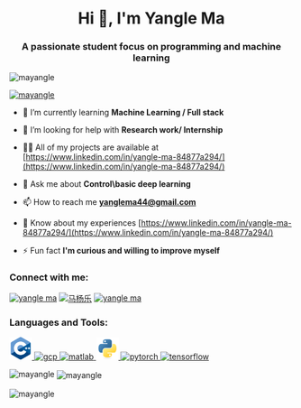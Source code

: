<h1 align="center">Hi 👋, I'm Yangle Ma</h1>
<h3 align="center">A passionate student focus on programming and machine learning</h3>

<p align="left"> <img src="https://komarev.com/ghpvc/?username=mayangle&label=Profile%20views&color=0e75b6&style=flat" alt="mayangle" /> </p>

<p align="left"> <a href="https://github.com/ryo-ma/github-profile-trophy"><img src="https://github-profile-trophy.vercel.app/?username=mayangle" alt="mayangle" /></a> </p>

- 🌱 I’m currently learning **Machine Learning / Full stack**

- 🤝 I’m looking for help with **Research work/ Internship**

- 👨‍💻 All of my projects are available at [https://www.linkedin.com/in/yangle-ma-84877a294/](https://www.linkedin.com/in/yangle-ma-84877a294/)

- 💬 Ask me about **Control\basic deep learning**

- 📫 How to reach me **yanglema44@gmail.com**

- 📄 Know about my experiences [https://www.linkedin.com/in/yangle-ma-84877a294/](https://www.linkedin.com/in/yangle-ma-84877a294/)

- ⚡ Fun fact **I'm curious and willing to improve myself**

<h3 align="left">Connect with me:</h3>
<p align="left">
<a href="https://linkedin.com/in/yangle ma" target="blank"><img align="center" src="https://raw.githubusercontent.com/rahuldkjain/github-profile-readme-generator/master/src/images/icons/Social/linked-in-alt.svg" alt="yangle ma" height="30" width="40" /></a>
<a href="https://instagram.com/马杨乐" target="blank"><img align="center" src="https://raw.githubusercontent.com/rahuldkjain/github-profile-readme-generator/master/src/images/icons/Social/instagram.svg" alt="马杨乐" height="30" width="40" /></a>
<a href="https://www.leetcode.com/yangle ma" target="blank"><img align="center" src="https://raw.githubusercontent.com/rahuldkjain/github-profile-readme-generator/master/src/images/icons/Social/leet-code.svg" alt="yangle ma" height="30" width="40" /></a>
</p>

<h3 align="left">Languages and Tools:</h3>
<p align="left"> <a href="https://www.w3schools.com/cpp/" target="_blank" rel="noreferrer"> <img src="https://raw.githubusercontent.com/devicons/devicon/master/icons/cplusplus/cplusplus-original.svg" alt="cplusplus" width="40" height="40"/> </a> <a href="https://cloud.google.com" target="_blank" rel="noreferrer"> <img src="https://www.vectorlogo.zone/logos/google_cloud/google_cloud-icon.svg" alt="gcp" width="40" height="40"/> </a> <a href="https://www.mathworks.com/" target="_blank" rel="noreferrer"> <img src="https://upload.wikimedia.org/wikipedia/commons/2/21/Matlab_Logo.png" alt="matlab" width="40" height="40"/> </a> <a href="https://www.python.org" target="_blank" rel="noreferrer"> <img src="https://raw.githubusercontent.com/devicons/devicon/master/icons/python/python-original.svg" alt="python" width="40" height="40"/> </a> <a href="https://pytorch.org/" target="_blank" rel="noreferrer"> <img src="https://www.vectorlogo.zone/logos/pytorch/pytorch-icon.svg" alt="pytorch" width="40" height="40"/> </a> <a href="https://www.tensorflow.org" target="_blank" rel="noreferrer"> <img src="https://www.vectorlogo.zone/logos/tensorflow/tensorflow-icon.svg" alt="tensorflow" width="40" height="40"/> </a> </p>

<p><img align="left" src="https://github-readme-stats.vercel.app/api/top-langs?username=mayangle&show_icons=true&locale=en&layout=compact" alt="mayangle" /></p>

<p>&nbsp;<img align="center" src="https://github-readme-stats.vercel.app/api?username=mayangle&show_icons=true&locale=en" alt="mayangle" /></p>

<p><img align="center" src="https://github-readme-streak-stats.herokuapp.com/?user=mayangle&" alt="mayangle" /></p>
